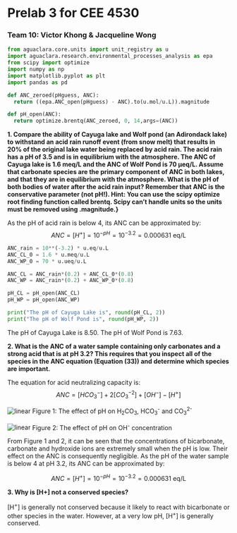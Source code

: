 # Prelab 3 for CEE 4530

### Team 10: Victor Khong & Jacqueline Wong ###

```python
from aguaclara.core.units import unit_registry as u
import aguaclara.research.environmental_processes_analysis as epa
from scipy import optimize
import numpy as np
import matplotlib.pyplot as plt
import pandas as pd

def ANC_zeroed(pHguess, ANC):
  return ((epa.ANC_open(pHguess) - ANC).to(u.mol/u.L)).magnitude

def pH_open(ANC):
  return optimize.brentq(ANC_zeroed, 0, 14,args=(ANC))
```

<b> 1. Compare the ability of Cayuga lake and Wolf pond (an Adirondack lake) to withstand an acid rain runoff event (from snow melt) that results in 20% of the original lake water being replaced by acid rain. The acid rain has a pH of 3.5 and is in equilibrium with the atmosphere. The ANC of Cayuga lake is 1.6 meq/L and the ANC of Wolf Pond is 70 μeq/L. Assume that carbonate species are the primary component of ANC in both lakes, and that they are in equilibrium with the atmosphere. What is the pH of both bodies of water after the acid rain input? Remember that ANC is the conservative parameter (not pH!). Hint: You can use the scipy optimize root finding function called brentq. Scipy can’t handle units so the units must be removed using .magnitude.}</b>

As the pH of acid rain is below 4, its ANC can be approximated by:
$$ANC=[H^+] = 10^{-pH}= 10^{-3.2} = 0.000631 \text{ eq/L}$$

```python
ANC_rain = 10**(-3.2) * u.eq/u.L
ANC_CL_0 = 1.6 * u.meq/u.L
ANC_WP_0 = 70 * u.ueq/u.L

ANC_CL = ANC_rain*(0.2) + ANC_CL_0*(0.8)
ANC_WP = ANC_rain*(0.2) + ANC_WP_0*(0.8)

pH_CL = pH_open(ANC_CL)
pH_WP = pH_open(ANC_WP)

print("The pH of Cayuga Lake is", round(pH_CL, 2))
print("The pH of Wolf Pond is", round(pH_WP, 2))
```
The pH of Cayuga Lake is 8.50.
The pH of Wolf Pond is 7.63.

<b> 2. What is the ANC of a water sample containing only carbonates and a strong acid that is at pH 3.2? This requires that you inspect all of the species in the ANC equation (Equation (33)) and determine which species are important.</b>

The equation for acid neutralizing capacity is:
$$ ANC = [HCO_3^-]+2[CO_3^{-2} ]+{[OH}^- ] - [H^+] $$

![linear](https://github.com/lw583/CEE4530/blob/master/Lab3/pH_Diagram.gif?raw=true)
Figure 1: The effect of pH on H<sub>2</sub>CO<sub>3</sub>, HCO<sub>3</sub><sup>-</sup> and CO<sub>3</sub><sup>2-</sup>

![linear](https://github.com/lw583/CEE4530/blob/master/Lab3/pH_Diagram2.gif?raw=true)
Figure 2: The effect of pH on OH<sup>-</sup> concentration

From Figure 1 and 2, it can be seen that the concentrations of bicarbonate, carbonate and hydroxide ions are extremely small when the pH is low. Their effect on the ANC is consequently negligible. As the pH of the water sample is below 4 at pH 3.2, its ANC can be approximated by:

$$ANC=[H^+] = 10^{-pH}= 10^{-3.2} = 0.000631 \text{ eq/L}$$

<b> 3. Why is [H+] not a conserved species? </b>

[H<sup>+</sup>] is generally not conserved because it likely to react with bicarbonate or other species in the water. However, at a very low pH, [H<sup>+</sup>] is generally conserved. </u>

